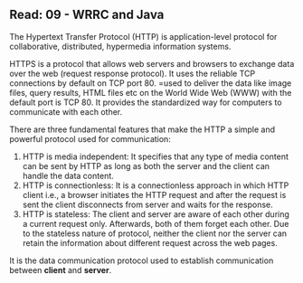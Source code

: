 ## Read: 09 - WRRC and Java

The Hypertext Transfer Protocol (HTTP) is application-level protocol for collaborative, distributed, hypermedia information systems.

HTTPS is a protocol that allows web servers and browsers to exchange data over the web (request response protocol).
It uses the reliable TCP connections by default on TCP port 80.
=used to deliver the data like image files, query results, HTML files etc on the World Wide Web (WWW) with the default port is TCP 80. It provides the standardized way for computers to communicate with each other.

There are three fundamental features that make the HTTP a simple and powerful protocol used for communication:

1. HTTP is media independent: It specifies that any type of media content can be sent by HTTP as long as both the server and the client can handle the data content.
2. HTTP is connectionless: It is a connectionless approach in which HTTP client i.e., a browser initiates the HTTP request and after the request is sent the client disconnects from server and waits for the response.
3. HTTP is stateless: The client and server are aware of each other during a current request only. Afterwards, both of them forget each other. Due to the stateless nature of protocol, neither the client nor the server can retain the information about different request across the web pages.

It is the data communication protocol used to establish communication between **client** and **server**.
